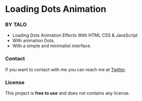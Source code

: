 # Loading Dots Animation
### BY TALO

- Loading Dots Animation Effects With HTML CSS & JavaScript
- With animation Dots.
- With a simple and minimalist interface.

### Contact

If you want to contact with me you can reach me at [Twitter](https://www.twitter.com/taloisik).

### License

This project is **free to use** and does not contains any license.

